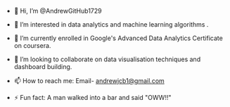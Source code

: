 - 👋 Hi, I’m @AndrewGitHub1729
- 👀 I’m interested in data analytics and machine learning algorithms .
- 🌱 I’m currently enrolled in Google's Advanced Data Analytics Certificate on coursera.
- 💞️ I’m looking to collaborate on data visualisation techniques and dashboard building.
- 📫 How to reach me: Email- andrewjcb1@gmail.com

- ⚡ Fun fact: A man walked into a bar and said "OWW!!"

<!---
AndrewGitHub1729/AndrewGitHub1729 is a ✨ special ✨ repository because its `README.md` (this file) appears on your GitHub profile.
You can click the Preview link to take a look at your changes.
--->
